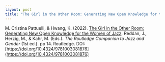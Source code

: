 ```yaml
---
layout: post
title: "The Girl in the Other Room: Generating New Open Knowledge for the Women of Jazz"
---
```

M. Cristina Pattuelli, & Hwang, K. (2022). [The Girl in the Other Room: Generating New Open Knowledge for the Women of Jazz](https://www.taylorfrancis.com/chapters/edit/10.4324/9781003081876-10/girl-room-cristina-pattuelli-karen-li-lun-hwang). Reddan, J., Herzig, M., & Kahr, M. (Eds.). *The Routledge Companion to Jazz and Gender* (1st ed.). pp 14. Routledge. DOI: [https://doi.org/10.4324/9781003081876](https://doi.org/10.4324/9781003081876)
